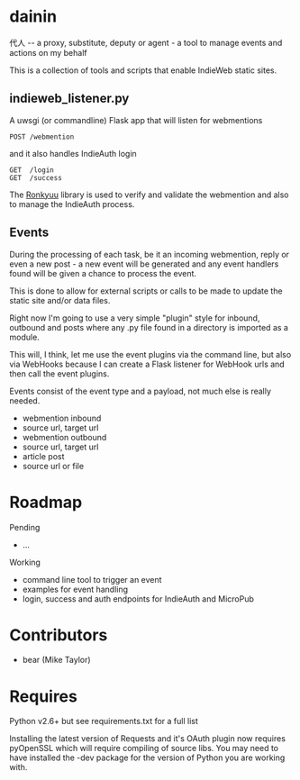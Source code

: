 dainin
======

代人 -- a proxy, substitute, deputy or agent - a tool to manage events and
actions on my behalf

This is a collection of tools and scripts that enable IndieWeb static sites.

indieweb_listener.py
--------------------
A uwsgi (or commandline) Flask app that will listen for webmentions

    POST /webmention

and it also handles IndieAuth login

    GET  /login
    GET  /success

The [Ronkyuu](https://github.com/bear/ronkyuu) library is used to verify and
validate the webmention and also to manage the IndieAuth process.

Events
------
During the processing of each task, be it an incoming webmention, reply or
even a new post - a new event will be generated and any event handlers
found will be given a chance to process the event.

This is done to allow for external scripts or calls to be made to update the
static site and/or data files.

Right now I'm going to use a very simple "plugin" style for inbound, outbound
and posts where any .py file found in a directory is imported as a module. 

This will, I think, let me use the event plugins via the command line, but also
via WebHooks because I can create a Flask listener for WebHook urls and then
call the event plugins.

Events consist of the event type and a payload, not much else is really needed.

* webmention inbound
 * source url, target url
* webmention outbound
 * source url, target url
* article post
 * source url or file

Roadmap
=======
Pending
* ...

Working
* command line tool to trigger an event
* examples for event handling
* login, success and auth endpoints for IndieAuth and MicroPub

Contributors
============
* bear (Mike Taylor)

Requires
========
Python v2.6+ but see requirements.txt for a full list

Installing the latest version of Requests and it's OAuth plugin now requires
pyOpenSSL which will require compiling of source libs. You may need to have
installed the -dev package for the version of Python you are working with.

